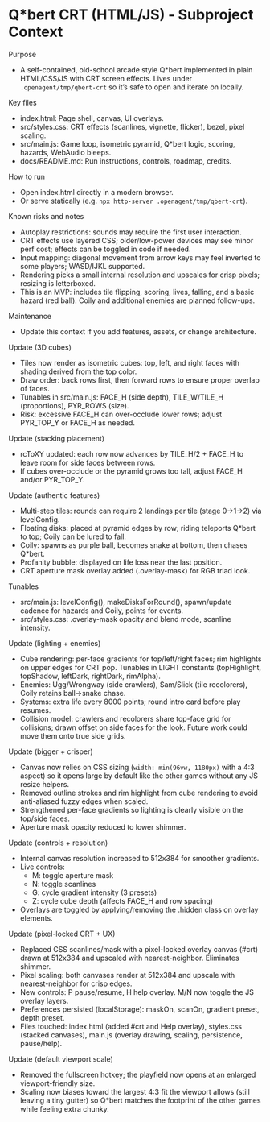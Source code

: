 # Q*bert CRT (HTML/JS) - Subproject Context

Purpose
- A self-contained, old-school arcade style Q*bert implemented in plain HTML/CSS/JS with CRT screen effects. Lives under `.openagent/tmp/qbert-crt` so it’s safe to open and iterate on locally.

Key files
- index.html: Page shell, canvas, UI overlays.
- src/styles.css: CRT effects (scanlines, vignette, flicker), bezel, pixel scaling.
- src/main.js: Game loop, isometric pyramid, Q*bert logic, scoring, hazards, WebAudio bleeps.
- docs/README.md: Run instructions, controls, roadmap, credits.

How to run
- Open index.html directly in a modern browser.
- Or serve statically (e.g. `npx http-server .openagent/tmp/qbert-crt`).

Known risks and notes
- Autoplay restrictions: sounds may require the first user interaction.
- CRT effects use layered CSS; older/low-power devices may see minor perf cost; effects can be toggled in code if needed.
- Input mapping: diagonal movement from arrow keys may feel inverted to some players; WASD/IJKL supported.
- Rendering picks a small internal resolution and upscales for crisp pixels; resizing is letterboxed.
- This is an MVP: includes tile flipping, scoring, lives, falling, and a basic hazard (red ball). Coily and additional enemies are planned follow-ups.

Maintenance
- Update this context if you add features, assets, or change architecture.

Update (3D cubes)
- Tiles now render as isometric cubes: top, left, and right faces with shading derived from the top color.
- Draw order: back rows first, then forward rows to ensure proper overlap of faces.
- Tunables in src/main.js: FACE_H (side depth), TILE_W/TILE_H (proportions), PYR_ROWS (size).
- Risk: excessive FACE_H can over-occlude lower rows; adjust PYR_TOP_Y or FACE_H as needed.

Update (stacking placement)
- rcToXY updated: each row now advances by TILE_H/2 + FACE_H to leave room for side faces between rows.
- If cubes over-occlude or the pyramid grows too tall, adjust FACE_H and/or PYR_TOP_Y.

Update (authentic features)
- Multi-step tiles: rounds can require 2 landings per tile (stage 0→1→2) via levelConfig.
- Floating disks: placed at pyramid edges by row; riding teleports Q*bert to top; Coily can be lured to fall.
- Coily: spawns as purple ball, becomes snake at bottom, then chases Q*bert.
- Profanity bubble: displayed on life loss near the last position.
- CRT aperture mask overlay added (.overlay-mask) for RGB triad look.

Tunables
- src/main.js: levelConfig(), makeDisksForRound(), spawn/update cadence for hazards and Coily, points for events.
- src/styles.css: .overlay-mask opacity and blend mode, scanline intensity.

Update (lighting + enemies)
- Cube rendering: per-face gradients for top/left/right faces; rim highlights on upper edges for CRT pop. Tunables in LIGHT constants (topHighlight, topShadow, leftDark, rightDark, rimAlpha).
- Enemies: Ugg/Wrongway (side crawlers), Sam/Slick (tile recolorers), Coily retains ball→snake chase.
- Systems: extra life every 8000 points; round intro card before play resumes.
- Collision model: crawlers and recolorers share top-face grid for collisions; drawn offset on side faces for the look. Future work could move them onto true side grids.

Update (bigger + crisper)
- Canvas now relies on CSS sizing (`width: min(96vw, 1180px)` with a 4:3 aspect) so it opens large by default like the other games without any JS resize helpers.
- Removed outline strokes and rim highlight from cube rendering to avoid anti-aliased fuzzy edges when scaled.
- Strengthened per-face gradients so lighting is clearly visible on the top/side faces.
- Aperture mask opacity reduced to lower shimmer.

Update (controls + resolution)
- Internal canvas resolution increased to 512x384 for smoother gradients.
- Live controls:
  - M: toggle aperture mask
  - N: toggle scanlines
  - G: cycle gradient intensity (3 presets)
  - Z: cycle cube depth (affects FACE_H and row spacing)
- Overlays are toggled by applying/removing the .hidden class on overlay elements.

Update (pixel-locked CRT + UX)
- Replaced CSS scanlines/mask with a pixel-locked overlay canvas (#crt) drawn at 512x384 and upscaled with nearest-neighbor. Eliminates shimmer.
- Pixel scaling: both canvases render at 512x384 and upscale with nearest-neighbor for crisp edges.
- New controls: P pause/resume, H help overlay. M/N now toggle the JS overlay layers.
- Preferences persisted (localStorage): maskOn, scanOn, gradient preset, depth preset.
- Files touched: index.html (added #crt and Help overlay), styles.css (stacked canvases), main.js (overlay drawing, scaling, persistence, pause/help).

Update (default viewport scale)
- Removed the fullscreen hotkey; the playfield now opens at an enlarged viewport-friendly size.
- Scaling now biases toward the largest 4:3 fit the viewport allows (still leaving a tiny gutter) so Q*bert matches the footprint of the other games while feeling extra chunky.
